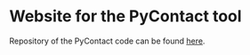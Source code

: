 # Website for the PyContact tool
Repository of the PyContact code can be found [here](https://github.com/maxscheurer/pycontact).
